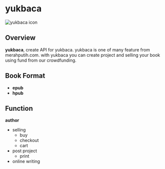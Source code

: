 # yukbaca

![yukbaca icon](http://merahputih.com/themes/landing/img/logo.png)

## Overview

**yukbaca**, create API for yukbaca.
yukbaca is one of many feature from merahputih.com. with yukbaca you can create project and selling your book using fund from our crowdfunding.

## Book Format
- **epub**
- **hpub**

## Function

**author**

- selling
	- buy
	- checkout
	- cart 	
- post project
	- print
- online writing